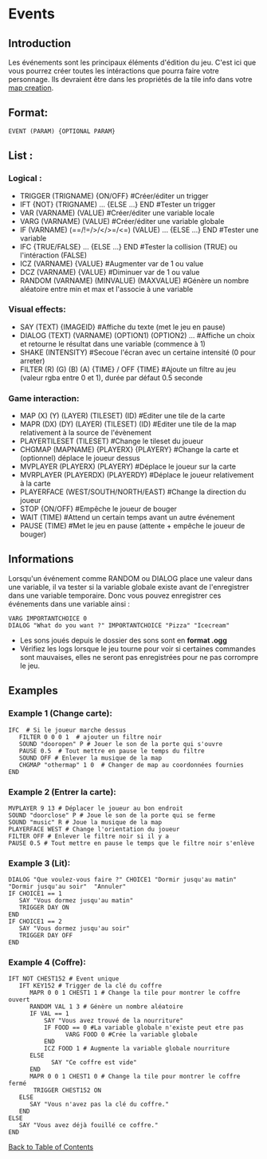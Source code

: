 # Events

## Introduction

Les événements sont les principaux éléments d'édition du jeu. C'est ici que vous pourrez créer toutes les intéractions que pourra faire votre personnage. Ils devraient être dans les propriétés de la tile info dans votre [map creation](Map_creation.md#map-creation).

## Format:
	EVENT (PARAM) {OPTIONAL PARAM}

## List :
### Logical :

* TRIGGER (TRIGNAME) {ON/OFF} #Créer/éditer un trigger
* IFT {NOT} (TRIGNAME) ... {ELSE ...} END #Tester un trigger
* VAR (VARNAME) (VALUE) #Créer/éditer une variable locale 
* VARG (VARNAME) (VALUE) #Créer/éditer une variable globale
* IF (VARNAME) (==/!=/>/</>=/<=) (VALUE) ... {ELSE ...} END #Tester une variable
* IFC {TRUE/FALSE} ... {ELSE ...} END #Tester la collision (TRUE) ou l'intéraction (FALSE)
* ICZ (VARNAME) {VALUE} #Augmenter var de 1 ou value 
* DCZ (VARNAME) {VALUE} #Diminuer var de 1 ou value 
* RANDOM (VARNAME) (MINVALUE) (MAXVALUE) #Génère un nombre aléatoire entre min et max et l'associe à une variable


### Visual effects:

* SAY (TEXT) {IMAGEID} #Affiche du texte (met le jeu en pause)
* DIALOG (TEXT) (VARNAME) (OPTION1) (OPTION2) ... #Affiche un choix et retourne le résultat dans une variable (commence à 1)
* SHAKE (INTENSITY) #Secoue l'écran avec un certaine intensité (0 pour arreter)
* FILTER (R) (G) (B) (A) {TIME} / OFF {TIME} #Ajoute un filtre au jeu (valeur rgba entre 0 et 1), durée par défaut 0.5 seconde


### Game interaction:

* MAP (X) (Y) (LAYER) (TILESET) (ID) #Editer une tile de la carte
* MAPR (DX) (DY) (LAYER) (TILESET) (ID) #Editer une tile de la map relativement à la source de l'évènement
* PLAYERTILESET (TILESET) #Change le tileset du joueur
* CHGMAP (MAPNAME) {PLAYERX} {PLAYERY} #Change la carte et (optionnel) déplace le joueur dessus
* MVPLAYER (PLAYERX) (PLAYERY) #Déplace le joueur sur la carte
* MVRPLAYER (PLAYERDX) (PLAYERDY) #Déplace le joueur relativement à la carte
* PLAYERFACE (WEST/SOUTH/NORTH/EAST) #Change la direction du joueur
* STOP {ON/OFF} #Empêche le joueur de bouger
* WAIT (TIME) #Attend un certain temps avant un autre événement
* PAUSE (TIME) #Met le jeu en pause (attente + empêche le joueur de bouger)

## Informations

Lorsqu'un événement comme RANDOM ou DIALOG place une valeur dans une variable, il va tester si la variable globale existe avant de l'enregistrer dans une variable temporaire. Donc vous pouvez enregistrer ces événements dans une variable ainsi :


	VARG IMPORTANTCHOICE 0
	DIALOG "What do you want ?" IMPORTANTCHOICE "Pizza" "Icecream"

* Les sons joués depuis le dossier des sons sont en **format .ogg**
* Vérifiez les logs lorsque le jeu tourne pour voir si certaines commandes sont mauvaises, elles ne seront pas enregistrées pour ne pas corrompre le jeu. 

## Examples
### Example 1 (Change carte):
	IFC  # Si le joueur marche dessus
	   FILTER 0 0 0 1  # ajouter un filtre noir
	   SOUND "dooropen" P # Jouer le son de la porte qui s'ouvre
	   PAUSE 0.5  # Tout mettre en pause le temps du filtre
	   SOUND OFF # Enlever la musique de la map
	   CHGMAP "othermap" 1 0  # Changer de map au coordonnées fournies
	END	
### Example 2 (Entrer la carte):
	MVPLAYER 9 13 # Déplacer le joueur au bon endroit
	SOUND "doorclose" P # Joue le son de la porte qui se ferme
	SOUND "music" R # Joue la musique de la map
	PLAYERFACE WEST # Change l'orientation du joueur
	FILTER OFF # Enlever le filtre noir si il y a
	PAUSE 0.5 # Tout mettre en pause le temps que le filtre noir s'enlève
### Example 3 (Lit):
	DIALOG "Que voulez-vous faire ?" CHOICE1 "Dormir jusqu'au matin"  "Dormir jusqu'au soir"  "Annuler"
	IF CHOICE1 == 1
	   SAY "Vous dormez jusqu'au matin"
	   TRIGGER DAY ON
	END
	IF CHOICE1 == 2
	   SAY "Vous dormez jusqu'au soir"
	   TRIGGER DAY OFF
	END
### Example 4 (Coffre):
	IFT NOT CHEST152 # Event unique
	   IFT KEY152 # Trigger de la clé du coffre
	      MAPR 0 0 1 CHEST1 1 # Change la tile pour montrer le coffre ouvert
	      RANDOM VAL 1 3 # Génère un nombre aléatoire
	      IF VAL == 1
		      SAY "Vous avez trouvé de la nourriture"
		      IF FOOD == 0 #La variable globale n'existe peut etre pas
		      		VARG FOOD 0 #Crée la variable globale
		      END
		      ICZ FOOD 1 # Augmente la variable globale nourriture
	      ELSE
	      		SAY "Ce coffre est vide"
	      END
	      MAPR 0 0 1 CHEST1 0 # Change la tile pour montrer le coffre fermé
		   TRIGGER CHEST152 ON
	   ELSE
	      SAY "Vous n'avez pas la clé du coffre."
	   END
	ELSE
	   SAY "Vous avez déjà fouillé ce coffre."
	END

	
[Back to Table of Contents](Documentation.md#table-of-contents)

